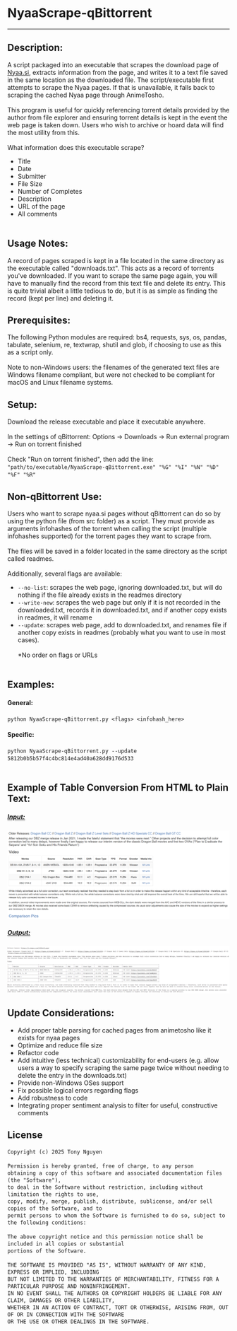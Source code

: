 # NyaaScrape-qBittorrent
********************************

## Description:
A script packaged into an executable that scrapes the download page of [Nyaa.si](https://nyaa.si/), extracts information from the page, and writes it to a text file saved in the same location as the downloaded file. The script/executable first attempts to scrape the Nyaa pages. If that is unavailable, it falls back to scraping the cached Nyaa page through AnimeTosho. 
<BR><BR>
This program is useful for quickly referencing torrent details provided by the author from file explorer and ensuring torrent details is kept in the event the web page is taken down. Users who wish to archive or hoard data will find the most utility from this.
<BR><BR>
What information does this executable scrape?
- Title
- Date
- Submitter
- File Size
- Number of Completes
- Description
- URL of the page
- All comments
<BR><BR>

## Usage Notes:
A record of pages scraped is kept in a file located in the same directory as the executable called "downloads.txt". This acts as a record of torrents you've downloaded. If you want to scrape the same page again, you will have to manually find the record from this text file and delete its entry. This is quite trivial albeit a little tedious to do, but it is as simple as finding the record (kept per line) and deleting it.

## Prerequisites:
The following Python modules are required: bs4, requests, sys, os, pandas, tabulate, selenium, re, textwrap, shutil and glob, if choosing to use as this as a script only.
<BR><BR>
Note to non-Windows users: the filenames of the generated text files are Windows filename compliant, but were not checked to be compliant for macOS and Linux filename systems.
## Setup:
Download the release executable and place it executable anywhere.
<BR><BR>
In the settings of qBittorrent: Options -> Downloads -> Run external program -> Run on torrent finished
<BR><BR>
Check "Run on torrent finished", then add the line: `"path/to/executable/NyaaScrape-qBittorrent.exe" "%G" "%I" "%N" "%D" "%F" "%R"`

## Non-qBittorrent Use:
Users who want to scrape nyaa.si pages without qBittorrent can do so by using the python file (from src folder) as a script. They must provide as arguments infohashes of the torrent when calling the script (multiple infohashes supported) for the torrent pages they want to scrape from.
<BR><BR>
The files will be saved in a folder located in the same directory as the script called readmes.
<BR><BR>
Additionally, several flags are available:
- `--no-list`: scrapes the web page, ignoring downloaded.txt, but will do nothing if the file already exists in the readmes directory
- `--write-new`: scrapes the web page but only if it is not recorded in the downloaded.txt, records it in downloaded.txt, and if another copy exists in readmes, it will rename
- `--update`: scrapes web page, add to downloaded.txt, and renames file if another copy exists in readmes (probably what you want to use in most cases).
<BR><BR>
*No order on flags or URLs
<BR><BR>

## Examples:
#### General:
`python NyaaScrape-qBittorrent.py <flags> <infohash_here>`
#### Specific:
`python NyaaScrape-qBittorrent.py --update 5812b0b5b57f4c4bc814e4ad40a628dd9176d533`
<BR><BR>
## Example of Table Conversion From HTML to Plain Text:
  ##### <ins>Input:</ins>
![InputHTMLPage](imgs/nyaa_table2.png)
  ##### <ins>Output:</ins>
![OutputText](imgs/nyaaa_tabletext2.png)

## Update Considerations:
- Add proper table parsing for cached pages from animetosho like it exists for nyaa pages
- Optimize and reduce file size
- Refactor code
- Add intuitive (less technical) customizability for end-users (e.g. allow users a way to specify scraping the same page twice without needing to delete the entry in the downloads.txt)
- Provide non-Windows OSes support
- Fix possible logical errors regarding flags
- Add robustness to code
- Integrating proper sentiment analysis to filter for useful, constructive comments

## License
```
Copyright (c) 2025 Tony Nguyen

Permission is hereby granted, free of charge, to any person
obtaining a copy of this software and associated documentation files (the "Software"),
to deal in the Software without restriction, including without limitation the rights to use,
copy, modify, merge, publish, distribute, sublicense, and/or sell copies of the Software, and to
permit persons to whom the Software is furnished to do so, subject to the following conditions:

The above copyright notice and this permission notice shall be included in all copies or substantial
portions of the Software.

THE SOFTWARE IS PROVIDED "AS IS", WITHOUT WARRANTY OF ANY KIND, EXPRESS OR IMPLIED, INCLUDING
BUT NOT LIMITED TO THE WARRANTIES OF MERCHANTABILITY, FITNESS FOR A PARTICULAR PURPOSE AND NONINFRINGEMENT.
IN NO EVENT SHALL THE AUTHORS OR COPYRIGHT HOLDERS BE LIABLE FOR ANY CLAIM, DAMAGES OR OTHER LIABILITY,
WHETHER IN AN ACTION OF CONTRACT, TORT OR OTHERWISE, ARISING FROM, OUT OF OR IN CONNECTION WITH THE SOFTWARE
OR THE USE OR OTHER DEALINGS IN THE SOFTWARE.
```
